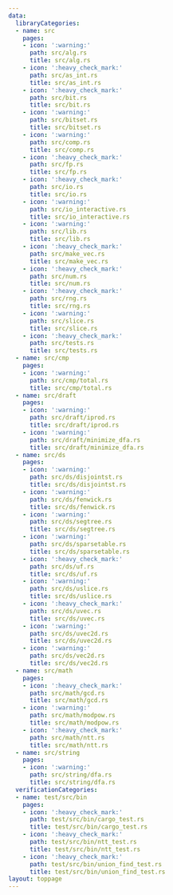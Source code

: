 ```yaml
---
data:
  libraryCategories:
  - name: src
    pages:
    - icon: ':warning:'
      path: src/alg.rs
      title: src/alg.rs
    - icon: ':heavy_check_mark:'
      path: src/as_int.rs
      title: src/as_int.rs
    - icon: ':heavy_check_mark:'
      path: src/bit.rs
      title: src/bit.rs
    - icon: ':warning:'
      path: src/bitset.rs
      title: src/bitset.rs
    - icon: ':warning:'
      path: src/comp.rs
      title: src/comp.rs
    - icon: ':heavy_check_mark:'
      path: src/fp.rs
      title: src/fp.rs
    - icon: ':heavy_check_mark:'
      path: src/io.rs
      title: src/io.rs
    - icon: ':warning:'
      path: src/io_interactive.rs
      title: src/io_interactive.rs
    - icon: ':warning:'
      path: src/lib.rs
      title: src/lib.rs
    - icon: ':heavy_check_mark:'
      path: src/make_vec.rs
      title: src/make_vec.rs
    - icon: ':heavy_check_mark:'
      path: src/num.rs
      title: src/num.rs
    - icon: ':heavy_check_mark:'
      path: src/rng.rs
      title: src/rng.rs
    - icon: ':warning:'
      path: src/slice.rs
      title: src/slice.rs
    - icon: ':heavy_check_mark:'
      path: src/tests.rs
      title: src/tests.rs
  - name: src/cmp
    pages:
    - icon: ':warning:'
      path: src/cmp/total.rs
      title: src/cmp/total.rs
  - name: src/draft
    pages:
    - icon: ':warning:'
      path: src/draft/iprod.rs
      title: src/draft/iprod.rs
    - icon: ':warning:'
      path: src/draft/minimize_dfa.rs
      title: src/draft/minimize_dfa.rs
  - name: src/ds
    pages:
    - icon: ':warning:'
      path: src/ds/disjointst.rs
      title: src/ds/disjointst.rs
    - icon: ':warning:'
      path: src/ds/fenwick.rs
      title: src/ds/fenwick.rs
    - icon: ':warning:'
      path: src/ds/segtree.rs
      title: src/ds/segtree.rs
    - icon: ':warning:'
      path: src/ds/sparsetable.rs
      title: src/ds/sparsetable.rs
    - icon: ':heavy_check_mark:'
      path: src/ds/uf.rs
      title: src/ds/uf.rs
    - icon: ':warning:'
      path: src/ds/uslice.rs
      title: src/ds/uslice.rs
    - icon: ':heavy_check_mark:'
      path: src/ds/uvec.rs
      title: src/ds/uvec.rs
    - icon: ':warning:'
      path: src/ds/uvec2d.rs
      title: src/ds/uvec2d.rs
    - icon: ':warning:'
      path: src/ds/vec2d.rs
      title: src/ds/vec2d.rs
  - name: src/math
    pages:
    - icon: ':heavy_check_mark:'
      path: src/math/gcd.rs
      title: src/math/gcd.rs
    - icon: ':warning:'
      path: src/math/modpow.rs
      title: src/math/modpow.rs
    - icon: ':heavy_check_mark:'
      path: src/math/ntt.rs
      title: src/math/ntt.rs
  - name: src/string
    pages:
    - icon: ':warning:'
      path: src/string/dfa.rs
      title: src/string/dfa.rs
  verificationCategories:
  - name: test/src/bin
    pages:
    - icon: ':heavy_check_mark:'
      path: test/src/bin/cargo_test.rs
      title: test/src/bin/cargo_test.rs
    - icon: ':heavy_check_mark:'
      path: test/src/bin/ntt_test.rs
      title: test/src/bin/ntt_test.rs
    - icon: ':heavy_check_mark:'
      path: test/src/bin/union_find_test.rs
      title: test/src/bin/union_find_test.rs
layout: toppage
---
```

